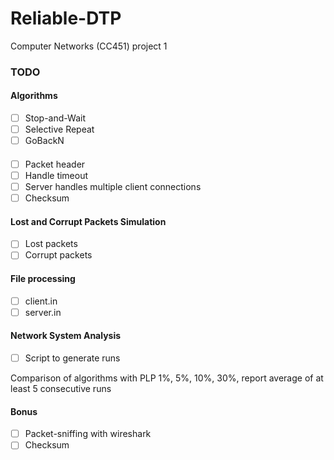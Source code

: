 # Reliable-DTP
Computer Networks (CC451) project 1


### TODO

#### Algorithms
- [ ] Stop-and-Wait
- [ ] Selective Repeat
- [ ] GoBackN
#### 
- [ ] Packet header
- [ ] Handle timeout
- [ ] Server handles multiple client connections
- [ ] Checksum

#### Lost and Corrupt Packets Simulation
- [ ] Lost packets
- [ ] Corrupt packets

#### File processing
- [ ] client.in
- [ ] server.in

#### Network System Analysis
- [ ] Script to generate runs

Comparison of algorithms with PLP 1%, 5%, 10%, 30%, report average of at least 5 consecutive runs

#### Bonus
- [ ] Packet-sniffing with wireshark
- [ ] Checksum
